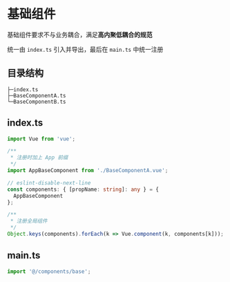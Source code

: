 # 基础组件

基础组件要求不与业务耦合，满足**高内聚低耦合的规范**

统一由 `index.ts` 引入并导出，最后在 `main.ts` 中统一注册

## 目录结构

```
├─index.ts
├─BaseComponentA.ts
└─BaseComponentB.ts
```

## index.ts

```typescript
import Vue from 'vue';

/**
 * 注册时加上 App 前缀
 */
import AppBaseComponent from './BaseComponentA.vue';

// eslint-disable-next-line
const components: { [propName: string]: any } = {
  AppBaseComponent
};

/**
 * 注册全局组件
 */
Object.keys(components).forEach(k => Vue.component(k, components[k]));
```

## main.ts

```typescript
import '@/components/base';
```
